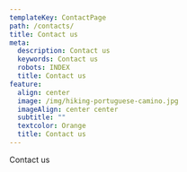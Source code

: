 ```yaml
---
templateKey: ContactPage
path: /contacts/
title: Contact us
meta:
  description: Contact us
  keywords: Contact us
  robots: INDEX
  title: Contact us
feature:
  align: center
  image: /img/hiking-portuguese-camino.jpg
  imageAlign: center center
  subtitle: ""
  textcolor: Orange
  title: Contact us
---
```

Contact us